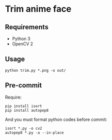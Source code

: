 # Trim anime face

## Requirements

- Python 3
- OpenCV 2

## Usage

```
python trim.py *.png -o out/
```

## Pre-commit

Require:

```
pip install isort
pip install autopep8
```

And you must format python codes before commit:

```
isort *.py -o cv2
autopep8 *.py -a --in-place
```

